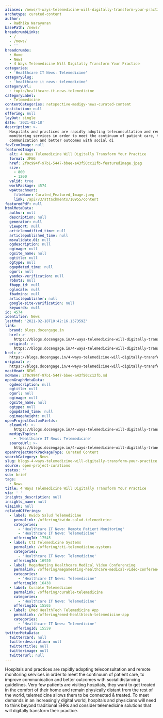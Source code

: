```yaml
---
aliases: /news/4-ways-telemedicine-will-digitally-transform-your-practice
archetype: curated-content
author:
  - Radhika Narayanan
basePath: /news/
breadcrumbLinks:
  - /
  - /news/
  - ''
breadcrumbs:
  - Home
  - News
  - 4 Ways Telemedicine Will Digitally Transform Your Practice
categories:
  - 'Healthcare IT News: Telemedicine'
categorySlug:
  - 'healthcare it news: telemedicine'
categoryUrl:
  - topic/healthcare-it-news-telemedicine
categoryLabel:
  - Telemedicine
contentCategories: netspective-medigy-news-curated-content
institution: null
offering: null
layOut: single
date: '2021-02-18'
description: >-
  Hospitals and practices are rapidly adopting teleconsultation and remote
  monitoring services in order to meet the continuum of patient care, to improve
  communication and better outcomes with social di
favIconImage: null
featuredImage:
  alt: 4 Ways Telemedicine Will Digitally Transform Your Practice
  format: JPEG
  href: 2f0c994f-97b1-5447-bbee-a43f50cc12fb-featuredImage.jpeg
  size:
    - 800
    - 1200
  valid: true
  workPackage: 4574
  wpAttachment:
    fileName: Curated_Featured_Image.jpeg
    link: /api/v3/attachments/10955/content
featuredPdf: null
htmlMetaData:
  author: null
  description: null
  generator: null
  viewport: null
  articlemodified_time: null
  articlepublished_time: null
  msvalidate.01: null
  ogdescription: null
  ogimage: null
  ogsite_name: null
  ogtitle: null
  ogtype: null
  ogupdated_time: null
  ogurl: null
  yandex-verification: null
  robots: null
  fbapp_id: null
  oglocale: null
  fbadmins: null
  articlepublisher: null
  google-site-verification: null
  keywords: null
id: 4574
identifier: News
lastMod: '2021-02-18T10:42:16.137359Z'
link:
  brand: blogs.docengage.in
  href: >-
    https://blogs.docengage.in/4-ways-telemedicine-will-digitally-transform-your-practice-88d552aad11c?gi=2823e854c73e
  original: >-
    https://blogs.docengage.in/4-ways-telemedicine-will-digitally-transform-your-practice-88d552aad11c
href: >-
  https://blogs.docengage.in/4-ways-telemedicine-will-digitally-transform-your-practice-88d552aad11c?gi=2823e854c73e
original: >-
  https://blogs.docengage.in/4-ways-telemedicine-will-digitally-transform-your-practice-88d552aad11c
mastHead: NEWS
mdName: 2f0c994f-97b1-5447-bbee-a43f50cc12fb.md
openGraphMetaData:
  ogdescription: null
  ogtitle: null
  ogurl: null
  ogimage: null
  ogsite_name: null
  ogtype: null
  ogupdated_time: null
  ogimageheight: null
openProjectCustomFields:
  cleanUrl: >-
    https://blogs.docengage.in/4-ways-telemedicine-will-digitally-transform-your-practice-88d552aad11c?gi=2823e854c73e
  medigyTopics:
    - 'Healthcare IT News: Telemedicine'
  sourceUrl: >-
    https://blogs.docengage.in/4-ways-telemedicine-will-digitally-transform-your-practice-88d552aad11c
openProjectWorkPackageType: Curated Content
searchCategory: News
slug: blogs-4-ways-telemedicine-will-digitally-transform-your-practice
source: open-project-curations
status: ''
sub: brief
tags:
  - News
title: 4 Ways Telemedicine Will Digitally Transform Your Practice
via: ' '
insights_description: null
insights_name: null
viaLink: null
relatedOfferings:
  - label: Kwido Salud Telemedicine
    permalink: /offering/kwido-salud-telemedicine
    categories:
      - 'Healthcare IT News: Remote Patient Monitoring'
      - 'Healthcare IT News: Telemedicine'
    offeringId: 17545
  - label: CTI Telemedicine Systems
    permalink: /offering/cti-telemedicine-systems
    categories:
      - 'Healthcare IT News: Telemedicine'
    offeringId: 16920
  - label: MegaMeeting Healthcare Medical Video Conferencing
    permalink: /offering/megameeting-healthcare-medical-video-conferencing
    categories:
      - 'Healthcare IT News: Telemedicine'
    offeringId: 16438
  - label: Curable Telemedicine
    permalink: /offering/curable-telemedicine
    categories:
      - 'Healthcare IT News: Telemedicine'
    offeringId: 15565
  - label: EMed HealthTech Telemedicine App
    permalink: /offering/emed-healthtech-telemedicine-app
    categories:
      - 'Healthcare IT News: Telemedicine'
    offeringId: 15559
twitterMetaData:
  twittercard: null
  twitterdescription: null
  twittertitle: null
  twitterimage: null
  twitterurl: null
---
```

<p>Hospitals and practices are rapidly adopting teleconsultation and remote monitoring services in order to meet the continuum of patient care, to improve communication and better outcomes with social distancing guidelines. Very few patients are visiting hospitals, they want to get treated in the comfort of their home and remain physically distant from the rest of the world, telemedicine allows them to be connected &amp; treated. To meet demands in an increasingly digital world, hospitals and physicians will need to think beyond traditional EHRs and consider telemedicine solutions that will digitally transform their practice.</p>